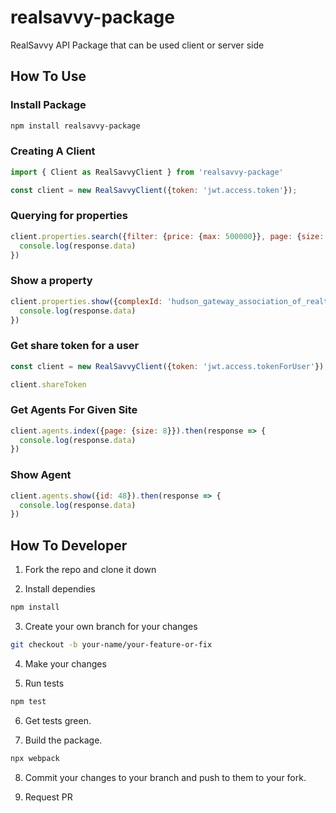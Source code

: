 # realsavvy-package
RealSavvy API Package that can be used client or server side

## How To Use

### Install Package

```bash
npm install realsavvy-package
```

### Creating A Client

```js
import { Client as RealSavvyClient } from 'realsavvy-package'

const client = new RealSavvyClient({token: 'jwt.access.token'});
```

### Querying for properties

```js
client.properties.search({filter: {price: {max: 500000}}, page: {size: 8}}).then(response => {
  console.log(response.data)
})
```

### Show a property

```js
client.properties.show({complexId: 'hudson_gateway_association_of_realtors~24542612'}).then(response => {
  console.log(response.data)
})
```

### Get share token for a user

```js
const client = new RealSavvyClient({token: 'jwt.access.tokenForUser'});

client.shareToken
```

### Get Agents For Given Site

```js
client.agents.index({page: {size: 8}}).then(response => {
  console.log(response.data)
})
```

### Show Agent

```js
client.agents.show({id: 48}).then(response => {
  console.log(response.data)
})
```

## How To Developer
1. Fork the repo and clone it down

2. Install dependies
```bash
npm install
```

3. Create your own branch for your changes
```bash
git checkout -b your-name/your-feature-or-fix
```

4. Make your changes

5. Run tests
```bash
npm test
```

6. Get tests green.

7. Build the package.
```bash
npx webpack
```

8. Commit your changes to your branch and push to them to your fork.

9. Request PR
